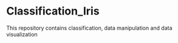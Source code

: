 # Classification_Iris
This repository contains classification, data manipulation and data visualization
